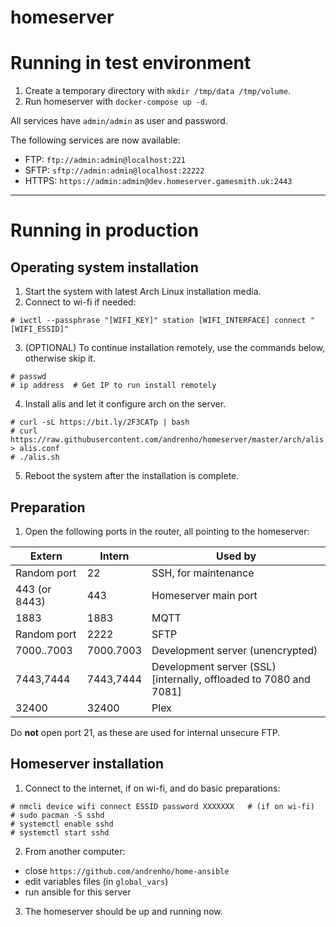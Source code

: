 # homeserver

# Running in test environment

1. Create a temporary directory with `mkdir /tmp/data /tmp/volume`.
2. Run homeserver with `docker-compose up -d`.

All services have `admin/admin` as user and password.

The following services are now available:

- FTP: `ftp://admin:admin@localhost:221`
- SFTP: `sftp://admin:admin@localhost:22222`
- HTTPS: `https://admin:admin@dev.homeserver.gamesmith.uk:2443`

---

# Running in production

## Operating system installation

1. Start the system with latest Arch Linux installation media.
2. Connect to wi-fi if needed:

```
# iwctl --passphrase "[WIFI_KEY]" station [WIFI_INTERFACE] connect "[WIFI_ESSID]"
```

3. (OPTIONAL) To continue installation remotely, use the commands below, otherwise skip it.

```
# passwd
# ip address  # Get IP to run install remotely
```

4. Install alis and let it configure arch on the server.

```
# curl -sL https://bit.ly/2F3CATp | bash
# curl https://raw.githubusercontent.com/andrenho/homeserver/master/arch/alis.conf > alis.conf
# ./alis.sh
```

5. Reboot the system after the installation is complete.

## Preparation

1. Open the following ports in the router, all pointing to the homeserver:

| Extern        | Intern      | Used by |
|---------------|-------------|---------|
| Random port   |    22       | SSH, for maintenance |
| 443 (or 8443) |   443       | Homeserver main port |
| 1883          |  1883       | MQTT |
| Random port   |  2222       | SFTP |
| 7000..7003    |  7000.7003  | Development server (unencrypted) |
| 7443,7444     |  7443,7444  | Development server (SSL) [internally, offloaded to 7080 and 7081] |
| 32400         | 32400       | Plex |

Do **not** open port 21, as these are used for internal unsecure FTP.

## Homeserver installation

1. Connect to the internet, if on wi-fi, and do basic preparations:

```
# nmcli device wifi connect ESSID password XXXXXXX   # (if on wi-fi)
# sudo pacman -S sshd
# systemctl enable sshd
# systemctl start sshd
```

2. From another computer:
  - close `https://github.com/andrenho/home-ansible`
  - edit variables files (in `global_vars`)
  - run ansible for this server

3. The homeserver should be up and running now.
